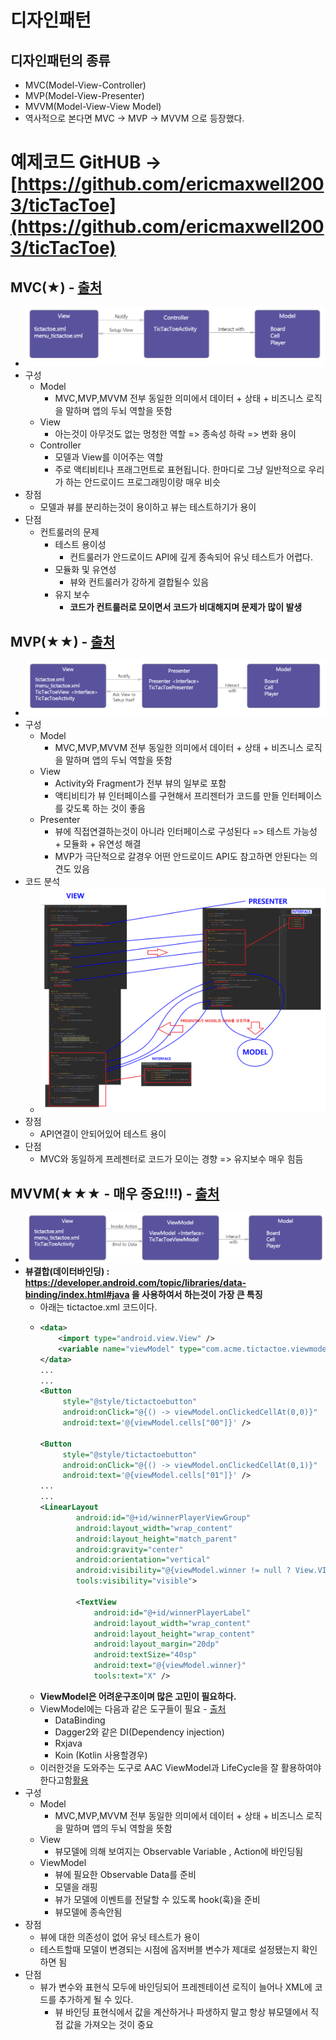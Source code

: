 디자인패턴
===
디자인패턴의 종류
---
* MVC(Model-View-Controller)
* MVP(Model-View-Presenter)
* MVVM(Model-View-View Model)
* 역사적으로 본다면 MVC -> MVP -> MVVM 으로 등장했다.

# 예제코드 GitHUB -> [https://github.com/ericmaxwell2003/ticTacToe](https://github.com/ericmaxwell2003/ticTacToe)
MVC(★) - [출처](https://academy.realm.io/kr/posts/eric-maxwell-mvc-mvp-and-mvvm-on-android/)
---
* ![](/img/MVC.png)
* 구성
  * Model
    * MVC,MVP,MVVM 전부 동일한 의미에서 데이터 + 상태 + 비즈니스 로직을 말하며 앱의 두뇌 역할을 뜻함
  * View
    * 아는것이 아무것도 없는 멍청한 역할 => 종속성 하락 => 변화 용이
  * Controller
    * 모델과 View를 이어주는 역할
    * 주로 액티비티나 프래그먼트로 표현됩니다. 한마디로 그냥 일반적으로 우리가 하는 안드로이드 프로그래밍이랑 매우 비슷
* 장점
  * 모델과 뷰를 분리하는것이 용이하고 뷰는 테스트하기가 용이
* 단점
  * 컨트룰러의 문제
    * 테스트 용이성
      * 컨트룰러가 안드로이드 API에 깊게 종속되어 유닛 테스트가 어렵다.
    * 모듈화 및 유연성
      * 뷰와 컨트룰러가 강하게 결합될수 있음
    * 유지 보수
      * **코드가 컨트룰러로 모이면서 코드가 비대해지며 문제가 많이 발생**
      
MVP(★★) - [출처](https://academy.realm.io/kr/posts/eric-maxwell-mvc-mvp-and-mvvm-on-android/)
---
* ![](/img/MVP.png)
* 구성
  * Model
    * MVC,MVP,MVVM 전부 동일한 의미에서 데이터 + 상태 + 비즈니스 로직을 말하며 앱의 두뇌 역할을 뜻함
  * View
    * Activity와 Fragment가 전부 뷰의 일부로 포함
    * 액티비티가 뷰 인터페이스를 구현해서 프리젠터가 코드를 만들 인터페이스를 갖도록 하는 것이 좋음
  * Presenter
    * 뷰에 직접연결하는것이 아니라 인터페이스로 구성된다 => 테스트 가능성 + 모듈화 + 유연성 해결
    * MVP가 극단적으로 갈경우 어떤 안드로이드 API도 참고하면 안된다는 의견도 있음
* 코드 분석
  * ![](/img/MVPCODE.png)
* 장점
  * API연결이 안되어있어 테스트 용이
* 단점
  * MVC와 동일하게 프레젠터로 코드가 모이는 경향 => 유지보수 매우 힘듬
  
MVVM(★★★ - 매우 중요!!!) - [출처](https://academy.realm.io/kr/posts/eric-maxwell-mvc-mvp-and-mvvm-on-android/)
---
* ![](/img/MVVM.png)
* **뷰결합(데이터바인딩) : https://developer.android.com/topic/libraries/data-binding/index.html#java 을 사용하여서 하는것이 가장 큰 특징**
  * 아래는 tictactoe.xml 코드이다.
  * ```xml
    <data>
        <import type="android.view.View" />
        <variable name="viewModel" type="com.acme.tictactoe.viewmodel.TicTacToeViewModel" />
    </data>
    ...
    ...
    <Button
         style="@style/tictactoebutton"
         android:onClick="@{() -> viewModel.onClickedCellAt(0,0)}"
         android:text='@{viewModel.cells["00"]}' />
         
    <Button
         style="@style/tictactoebutton"
         android:onClick="@{() -> viewModel.onClickedCellAt(0,1)}"
         android:text='@{viewModel.cells["01"]}' />
    ...
    ...
    <LinearLayout
            android:id="@+id/winnerPlayerViewGroup"
            android:layout_width="wrap_content"
            android:layout_height="match_parent"
            android:gravity="center"
            android:orientation="vertical"
            android:visibility="@{viewModel.winner != null ? View.VISIBLE : View.GONE}"
            tools:visibility="visible">

            <TextView
                android:id="@+id/winnerPlayerLabel"
                android:layout_width="wrap_content"
                android:layout_height="wrap_content"
                android:layout_margin="20dp"
                android:textSize="40sp"
                android:text="@{viewModel.winner}"
                tools:text="X" />
   * **ViewModel은 어려운구조이며 많은 고민이 필요하다.**
   * ViewModel에는 다음과 같은 도구들이 필요 - [출처](https://thdev.tech/androiddev/2018/08/05/Android-Architecture-Components-ViewModel-Inject/)
     * DataBinding
     * Dagger2와 같은 DI(Dependency injection)
     * Rxjava
     * Koin (Kotlin 사용할경우)
   * 이러한것을 도와주는 도구로 AAC ViewModel과 LifeCycle을 잘 활용하여야 한다고함[활용](https://thdev.tech/androiddev/2018/08/05/Android-Architecture-Components-ViewModel-Inject/)
* 구성
  * Model
    * MVC,MVP,MVVM 전부 동일한 의미에서 데이터 + 상태 + 비즈니스 로직을 말하며 앱의 두뇌 역할을 뜻함 
  * View
    * 뷰모델에 의해 보여지는 Observable Variable , Action에 바인딩됨
  * ViewModel
    * 뷰에 필요한 Observable Data를 준비
    * 모델을 래핑
    * 뷰가 모델에 이벤트를 전달할 수 있도록 hook(훅)을 준비
    * 뷰모델에 종속안됨
* 장점
  * 뷰에 대한 의존성이 없어 유닛 테스트가 용이
  * 테스트할때 모델이 변경되는 시점에 옵저버블 변수가 제대로 설정됐는지 확인하면 됨
* 단점
  * 뷰가 변수와 표현식 모두에 바인딩되어 프레젠테이션 로직이 늘어나 XML에 코드를 추가하게 될 수 있다.
    * 뷰 바인딩 표현식에서 값을 계산하거나 파생하지 말고 항상 뷰모델에서 직접 값을 가져오는 것이 중요
